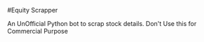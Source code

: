 #Equity Scrapper

An UnOfficial Python bot to scrap stock details.
Don't Use this for Commercial Purpose
